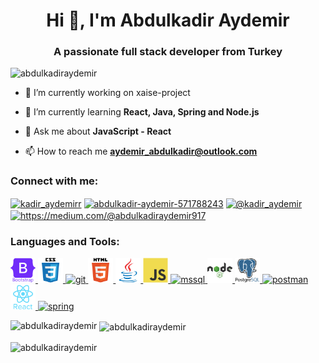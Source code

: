 <h1 align="center">Hi 👋, I'm Abdulkadir Aydemir</h1>
<h3 align="center">A passionate full stack developer from Turkey</h3>

<p align="left"> <img src="https://komarev.com/ghpvc/?username=abdulkadiraydemir&label=Profile%20views&color=0e75b6&style=flat" alt="abdulkadiraydemir" /> </p>

- 🔭 I’m currently working on xaise-project
- 🌱 I’m currently learning **React, Java, Spring and Node.js**

- 💬 Ask me about **JavaScript - React**

- 📫 How to reach me **aydemir_abdulkadir@outlook.com**

<h3 align="left">Connect with me:</h3>
<p align="left">
<a href="https://twitter.com/kadir_aydemirr" target="blank"><img align="center" src="https://raw.githubusercontent.com/rahuldkjain/github-profile-readme-generator/master/src/images/icons/Social/twitter.svg" alt="kadir_aydemirr" height="30" width="40" /></a>
<a href="https://linkedin.com/in/abdulkadir-aydemir-571788243" target="blank"><img align="center" src="https://raw.githubusercontent.com/rahuldkjain/github-profile-readme-generator/master/src/images/icons/Social/linked-in-alt.svg" alt="abdulkadir-aydemir-571788243" height="30" width="40" /></a>
<a href="https://www.hackerrank.com/@kadir_aydemir" target="blank"><img align="center" src="https://raw.githubusercontent.com/rahuldkjain/github-profile-readme-generator/master/src/images/icons/Social/hackerrank.svg" alt="@kadir_aydemir" height="30" width="40" /></a>
<a href="https://medium.com/@abdulkadiraydemir917" target="blank"><img align="center" src="https://raw.githubusercontent.com/rahuldkjain/github-profile-readme-generator/master/src/images/icons/Social/medium.svg" alt="https://medium.com/@abdulkadiraydemir917" height="30" width="40" /></a>
</p>

<h3 align="left">Languages and Tools:</h3>
<p align="left"> <a href="https://getbootstrap.com" target="_blank" rel="noreferrer"> <img src="https://raw.githubusercontent.com/devicons/devicon/master/icons/bootstrap/bootstrap-plain-wordmark.svg" alt="bootstrap" width="40" height="40"/> </a> <a href="https://www.w3schools.com/css/" target="_blank" rel="noreferrer"> <img src="https://raw.githubusercontent.com/devicons/devicon/master/icons/css3/css3-original-wordmark.svg" alt="css3" width="40" height="40"/> </a> <a href="https://git-scm.com/" target="_blank" rel="noreferrer"> <img src="https://www.vectorlogo.zone/logos/git-scm/git-scm-icon.svg" alt="git" width="40" height="40"/> </a> <a href="https://www.w3.org/html/" target="_blank" rel="noreferrer"> <img src="https://raw.githubusercontent.com/devicons/devicon/master/icons/html5/html5-original-wordmark.svg" alt="html5" width="40" height="40"/> </a> <a href="https://www.java.com" target="_blank" rel="noreferrer"> <img src="https://raw.githubusercontent.com/devicons/devicon/master/icons/java/java-original.svg" alt="java" width="40" height="40"/> </a> <a href="https://developer.mozilla.org/en-US/docs/Web/JavaScript" target="_blank" rel="noreferrer"> <img src="https://raw.githubusercontent.com/devicons/devicon/master/icons/javascript/javascript-original.svg" alt="javascript" width="40" height="40"/> </a> <a href="https://www.microsoft.com/en-us/sql-server" target="_blank" rel="noreferrer"> <img src="https://www.svgrepo.com/show/303229/microsoft-sql-server-logo.svg" alt="mssql" width="40" height="40"/> </a> <a href="https://nodejs.org" target="_blank" rel="noreferrer"> <img src="https://raw.githubusercontent.com/devicons/devicon/master/icons/nodejs/nodejs-original-wordmark.svg" alt="nodejs" width="40" height="40"/> </a> <a href="https://www.postgresql.org" target="_blank" rel="noreferrer"> <img src="https://raw.githubusercontent.com/devicons/devicon/master/icons/postgresql/postgresql-original-wordmark.svg" alt="postgresql" width="40" height="40"/> </a> <a href="https://postman.com" target="_blank" rel="noreferrer"> <img src="https://www.vectorlogo.zone/logos/getpostman/getpostman-icon.svg" alt="postman" width="40" height="40"/> </a> <a href="https://reactjs.org/" target="_blank" rel="noreferrer"> <img src="https://raw.githubusercontent.com/devicons/devicon/master/icons/react/react-original-wordmark.svg" alt="react" width="40" height="40"/> </a> <a href="https://spring.io/" target="_blank" rel="noreferrer"> <img src="https://www.vectorlogo.zone/logos/springio/springio-icon.svg" alt="spring" width="40" height="40"/> </a> </p>
<p><img align="left" src="https://github-readme-stats.vercel.app/api/top-langs?username=abdulkadiraydemir&show_icons=true&locale=en&layout=compact" alt="abdulkadiraydemir" /></p>

<p>&nbsp;<img align="center" src="https://github-readme-stats.vercel.app/api?username=abdulkadiraydemir&show_icons=true&locale=en" alt="abdulkadiraydemir" /></p>

<p><img align="center" src="https://github-readme-streak-stats.herokuapp.com/?user=abdulkadiraydemir&" alt="abdulkadiraydemir" /></p>
